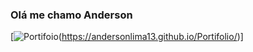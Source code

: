 
### Olá me chamo Anderson

[![Portifoio](https://img.shields.io/website-up-down-green-red/http/monip.org.svg)(https://andersonlima13.github.io/Portifolio/)]
